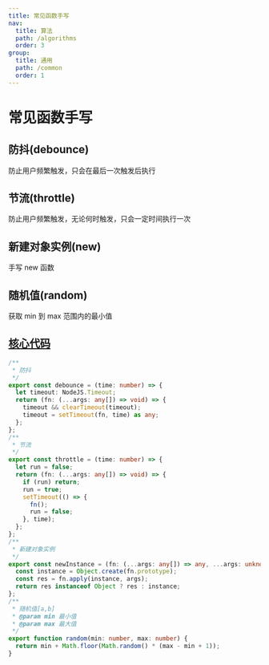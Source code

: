 ```yaml
---
title: 常见函数手写
nav:
  title: 算法
  path: /algorithms
  order: 3
group:
  title: 通用
  path: /common
  order: 1
---
```


# 常见函数手写

## 防抖(debounce)

防止用户频繁触发，只会在最后一次触发后执行

## 节流(throttle)

防止用户频繁触发，无论何时触发，只会一定时间执行一次

## 新建对象实例(new)

手写 new 函数

## 随机值(random)

获取 min 到 max 范围内的最小值


## [核心代码](https://gitee.com/bestlyg/bestlyg/tree/master/packages/algorithms/src/common/functions.ts)
```ts
/**
 * 防抖
 */
export const debounce = (time: number) => {
  let timeout: NodeJS.Timeout;
  return (fn: (...args: any[]) => void) => {
    timeout && clearTimeout(timeout);
    timeout = setTimeout(fn, time) as any;
  };
};
/**
 * 节流
 */
export const throttle = (time: number) => {
  let run = false;
  return (fn: (...args: any[]) => void) => {
    if (run) return;
    run = true;
    setTimeout(() => {
      fn();
      run = false;
    }, time);
  };
};
/**
 * 新建对象实例
 */
export const newInstance = (fn: (...args: any[]) => any, ...args: unknown[]) => {
  const instance = Object.create(fn.prototype);
  const res = fn.apply(instance, args);
  return res instanceof Object ? res : instance;
};
/**
 * 随机值[a,b]
 * @param min 最小值
 * @param max 最大值
 */
export function random(min: number, max: number) {
  return min + Math.floor(Math.random() * (max - min + 1));
}

```

